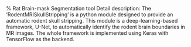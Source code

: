 % Rat Brain-mask Segmentation tool
Detail description: 
The ‘RodentMRISkullStripping’ is a python module designed to provide an automatic rodent skull stripping. This module is a deep-learning-based framework, U-Net, to automatically identify the rodent brain boundaries in MR images. The whole framework is implemented using Keras with TensorFlow as the backend.
